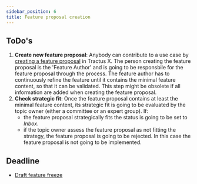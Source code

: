 ```yaml
---
sidebar_position: 6
title: Feature proposal creation
---
```


## ToDo's

1. **Create new feature proposal**: Anybody can contribute to a use case by [creating a feature proposal](https://github.com/eclipse-tractusx/sig-release/issues/new/choose) in Tractus X. The person creating the feature proposal is the 'Feature Author' and is going to be responsbile for the feature proposal through the process. The feature author has to continuously refine the feature until it contains the minimal feature content, so that it can be validated. This step might be obsolete if all information are added when creating the feature proposal.
2. **Check strategic fit**: Once the feature proposal contains at least the minimal feature content, its strategic fit is going to be evaluated by the topic owner (either a committee or an expert group). If:
   - the feature proposal strategically fits the status is going to be set to _Inbox_.
   - if the topic owner assess the feature proposal as not fitting the strategy, the feature proposal is going to be rejected. In this case the feature proposal is not going to be implemented.

## Deadline

- [Draft feature freeze](./tx-draft-feature-freeze.md)
